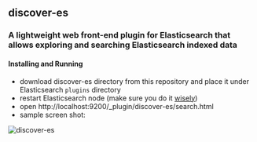 ## discover-es

### A lightweight web front-end plugin for Elasticsearch that allows exploring and searching Elasticsearch indexed data

#### Installing and Running

* download discover-es directory from this repository and place it under Elasticsearch `plugins` directory
* restart Elasticsearch node (make sure you do it [wisely](https://www.elastic.co/guide/en/elasticsearch/guide/current/_rolling_restarts.html))
* open http://localhost:9200/_plugin/discover-es/search.html
* sample screen shot:

![discover-es](https://github.com/elasticsearchaid/discover-es/blob/master/discover-es.png "discover-es Screenshot")

